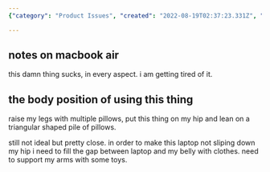```yaml
---
{"category": "Product Issues", "created": "2022-08-19T02:37:23.331Z", "date": "2022-08-19 02:37:23", "description": "The user expresses dissatisfaction with the usability and comfort of their MacBook Air, mentioning that they need to use multiple props and pillows for a suitable position and still encounter instability.", "modified": "2022-08-19T02:42:25.631Z", "tags": ["body posture", "health", "life style", "macbook", "work"], "title": "macbook air usage notes"}

---
```


## notes on macbook air

this damn thing sucks, in every aspect. i am getting tired of it.

## the body position of using this thing

raise my legs with multiple pillows, put this thing on my hip and lean on a triangular shaped pile of pillows.

still not ideal but pretty close. in order to make this laptop not sliping down my hip i need to fill the gap between laptop and my belly with clothes. need to support my arms with some toys.
